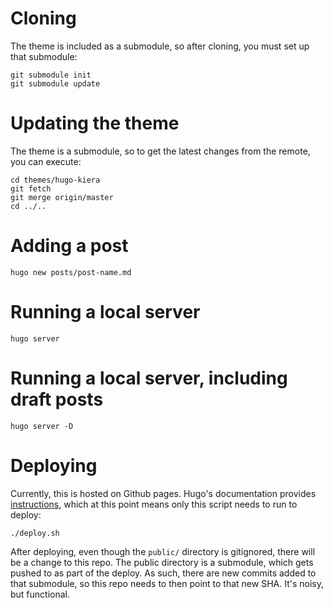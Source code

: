 # Cloning

The theme is included as a submodule, so after cloning, you must set up that
submodule:

```
git submodule init
git submodule update
```

# Updating the theme

The theme is a submodule, so to get the latest changes from the remote, you can
execute:

```
cd themes/hugo-kiera
git fetch
git merge origin/master
cd ../..
```

# Adding a post

```
hugo new posts/post-name.md
```

# Running a local server

```
hugo server
```

# Running a local server, including draft posts

```
hugo server -D
```

# Deploying

Currently, this is hosted on Github pages. Hugo's documentation provides
[instructions](https://gohugo.io/hosting-and-deployment/hosting-on-github/), which at this point means only this script needs to run to deploy:

```
./deploy.sh
```

After deploying, even though the `public/` directory is gitignored, there will
be a change to this repo. The public directory is a submodule, which gets pushed
to as part of the deploy. As such, there are new commits added to that
submodule, so this repo needs to then point to that new SHA. It's noisy, but
functional.
